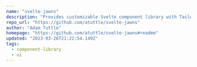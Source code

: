 ```yaml
---
name: "svelte-jawns"
description: "Provides customizable Svelte component library with Tailwind and TypeScript."
repo_url: "https://github.com/atuttle/svelte-jawns"
author: "Adam Tuttle"
homepage: "https://github.com/atuttle/svelte-jawns#readme"
updated: "2023-03-26T21:22:54.149Z"
tags: 
  - component-library
  - ui
---
```

